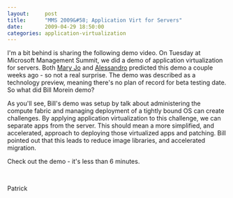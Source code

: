 ```yaml
---
layout:     post
title:      "MMS 2009&#58; Application Virt for Servers"
date:       2009-04-29 18:50:00
categories: application-virtualization
---
```

I'm a bit behind is sharing the following demo video. On Tuesday at Microsoft Management Summit, we did a demo of application virtualization for servers. Both [Mary Jo](http://blogs.zdnet.com/microsoft/?p=2506 "Mary Jo Foley blog post") and [Alessandro](http://www.virtualization.info/2009/04/microsoft-confirms-app-v-for-servers-in.html "Alessandro's blog post") predicted this demo a couple weeks ago - so not a real surprise. The demo was described as a technology preview, meaning there's no plan of record for beta testing date. So what did Bill Morein demo?

As you'll see, Bill's demo was setup by talk about administering the compute fabric and managing deployment of a tightly bound OS can create challenges. By applying application virtualization to this challenge, we can separate apps from the server. This should mean a more simplified, and accelerated, approach to deploying those virtualized apps and patching. Bill pointed out that this leads to reduce image libraries, and accelerated migration. 

Check out the demo - it's less than 6 minutes.

 

Patrick
